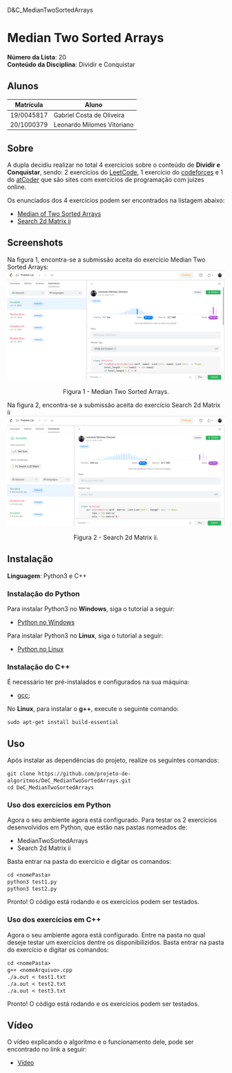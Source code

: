 D&C_MedianTwoSortedArrays

# Median Two Sorted Arrays

**Número da Lista**: 20<br>
**Conteúdo da Disciplina**: Dividir e Conquistar<br>

## Alunos
| Matrícula | Aluno |
| -- | -- |
| 19/0045817  | Gabriel Costa de Oliveira      |
| 20/1000379  |  Leonardo Milomes Vitoriano |

## Sobre 
A dupla decidiu realizar no total 4 exercícios sobre o conteúdo de **Dividir e Conquistar**, sendo: 2 exercícios do [LeetCode](https://leetcode.com/problemset/all/), 1 exercício do [codeforces](https://codeforces.com/) e 1 do [atCoder](https://atcoder.jp/) que são sites com exercícios de programação com juízes online.

Os enunciados dos 4 exercícios podem ser encontrados na listagem abaixo:

- [Median of Two Sorted Arrays](https://leetcode.com/problems/median-of-two-sorted-arrays/)
- [Search 2d Matrix ii](https://leetcode.com/problems/search-a-2d-matrix-ii/)
<!-- - []()
- []() -->

## Screenshots

Na figura 1, encontra-se a submissão aceita do exercício Median Two Sorted Arrays:
<img src="assets/MedianTwoSortedArrays.png">
<p align="center">Figura 1 - Median Two Sorted Arrays.</p>

Na figura 2, encontra-se a submissão aceita do exercício Search 2d Matrix ii<br>
<img src="assets/Search2dMatrix.png">
<p align="center">Figura 2 - Search 2d Matrix ii.</p>

<!-- Na figura 3, encontra-se a submissão aceita do exercício Ciel and Dancing:
![Na figura 3, encontra-se a submissão aceita do exercício Ciel and Dancing](./assets/CielandDancing.png)
<p align="center">Figura 3 - Ciel and Dancing.</p>

Na figura 4, encontra-se a submissão aceita do exercício Impartial Gift:
![Na figura 4, encontra-se a submissão aceita do Impartial Gift](./assets/ImpartialGift.png)
<p align="center">Figura 4 - Impartial Gift.</p> -->

## Instalação 

**Linguagem**: Python3 e C++<br>

### Instalação do Python

Para instalar Python3 no **Windows**, siga o tutorial a seguir:
- [Python no Windows](https://www.python.org/downloads/windows/)

Para instalar Python3 no **Linux**, siga o tutorial a seguir:
- [Python no Linux](https://python.org.br/instalacao-linux/)

### Instalação do C++

É necessário ter pré-instalados e configurados na sua máquina:
- [gcc](https://gcc.gnu.org/);

No **Linux**, para instalar o **g++**, execute o seguinte comando:

    sudo apt-get install build-essential

## Uso 

Após instalar as dependências do projeto, realize os seguintes comandos: 

    git clone https://github.com/projeto-de-algoritmos/DeC_MedianTwoSortedArrays.git
    cd DeC_MedianTwoSortedArrays

### Uso dos exercícios em Python

Agora o seu ambiente agora está configurado. Para testar os 2 exercícios desenvolvidos em Python, que estão nas pastas nomeados de:
- MedianTwoSortedArrays
- Search 2d Matrix ii

Basta entrar na pasta do exercício e digitar os comandos:

    cd <nomePasta>
    python3 test1.py
    python3 test2.py

Pronto! O código está rodando e os exercícios podem ser testados.

### Uso dos exercícios em C++

Agora o seu ambiente agora está configurado. Entre na pasta no qual deseje testar um exercícios dentre os disponibilizidos. Basta entrar na pasta do exercício e digitar os comandos:

    cd <nomePasta>
    g++ <nomeArquivo>.cpp
    ./a.out < test1.txt
    ./a.out < test2.txt
    ./a.out < test3.txt

Pronto! O código está rodando e os exercícios podem ser testados.

## Vídeo

O vídeo explicando o algoritmo e o funcionamento dele, pode ser encontrado no link a seguir:
- [Vídeo]()

